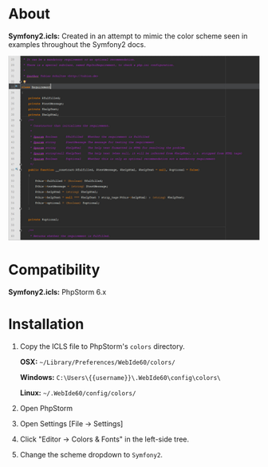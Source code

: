 # About

**Symfony2.icls:** Created in an attempt to mimic the color scheme seen in examples throughout the Symfony2 docs.


![Symfony2 Color Scheme](symfony2.jpg)


# Compatibility

**Symfony2.icls:** PhpStorm 6.x


# Installation

 1. Copy the ICLS file to PhpStorm's `colors` directory.

      **OSX:** `~/Library/Preferences/WebIde60/colors/`

      **Windows:** `C:\Users\{{username}}\.WebIde60\config\colors\`

      **Linux:** `~/.WebIde60/config/colors/`

 2. Open PhpStorm
 3. Open Settings [File -> Settings]
 4. Click "Editor -> Colors & Fonts" in the left-side tree.
 5. Change the scheme dropdown to `Symfony2`.
